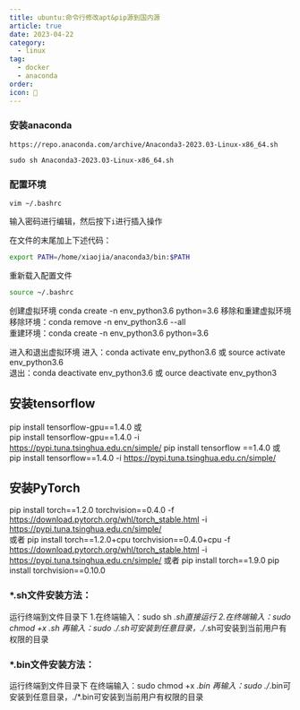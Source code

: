 ```yaml
---
title: ubuntu:命令行修改apt&pip源到国内源
article: true
date: 2023-04-22
category:
  - linux
tag:
  - docker
  - anaconda
order: 
icon: 📅
---
```


### 安装anaconda
```
https://repo.anaconda.com/archive/Anaconda3-2023.03-Linux-x86_64.sh

sudo sh Anaconda3-2023.03-Linux-x86_64.sh
```
### 配置环境
```
vim ~/.bashrc
```
输入密码进行编辑，然后按下`i`进行插入操作

在文件的末尾加上下述代码：

```bash
export PATH=/home/xiaojia/anaconda3/bin:$PATH
```
重新载入配置文件

```bash
source ~/.bashrc
```

创建虚拟环境
conda create -n env_python3.6 python=3.6
移除和重建虚拟环境
移除环境：conda remove -n env_python3.6 --all  
重建环境：conda create -n env_python3.6 python=3.6

进入和退出虚拟环境
进入：conda activate env_python3.6 或 source activate env_python3.6  
退出：conda deactivate env_python3.6 或 ource deactivate env_python3


## 安装tensorflow
pip install tensorflow-gpu==1.4.0 或  
pip install tensorflow-gpu==1.4.0 -i https://pypi.tuna.tsinghua.edu.cn/simple/
pip install tensorflow ==1.4.0 或  
pip install tensorflow==1.4.0 -i https://pypi.tuna.tsinghua.edu.cn/simple/



## 安装PyTorch

pip install torch==1.2.0 torchvision==0.4.0 -f https://download.pytorch.org/whl/torch_stable.html -i https://pypi.tuna.tsinghua.edu.cn/simple/  
或者
pip install torch==1.2.0+cpu torchvision==0.4.0+cpu -f https://download.pytorch.org/whl/torch_stable.html -i https://pypi.tuna.tsinghua.edu.cn/simple/
或者
pip install torch==1.9.0
pip install torchvision==0.10.0

### *.sh文件安装方法：
运行终端到文件目录下
1.在终端输入：sudo sh *.sh直接运行
2.在终端输入：sudo chmod +x *.sh
再输入：sudo ./*.sh可安装到任意目录，./*.sh可安装到当前用户有权限的目录

### *.bin文件安装方法： 
运行终端到文件目录下
在终端输入：sudo chmod +x *.bin
再输入：sudo ./*.bin可安装到任意目录，./*.bin可安装到当前用户有权限的目录